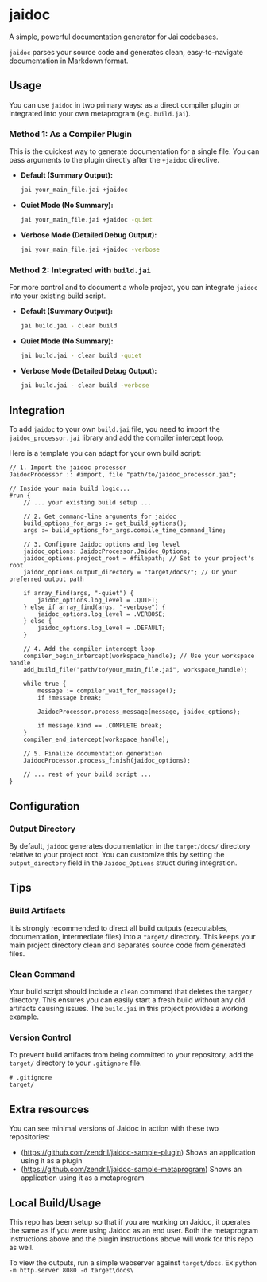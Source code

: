 # jaidoc

A simple, powerful documentation generator for Jai codebases.

`jaidoc` parses your source code and generates clean, easy-to-navigate documentation in Markdown format.

## Usage

You can use `jaidoc` in two primary ways: as a direct compiler plugin or integrated into your own metaprogram (e.g. `build.jai`).

### Method 1: As a Compiler Plugin

This is the quickest way to generate documentation for a single file. You can pass arguments to the plugin directly after the `+jaidoc` directive.

*   **Default (Summary Output):**
    ```bash
    jai your_main_file.jai +jaidoc
    ```

*   **Quiet Mode (No Summary):**
    ```bash
    jai your_main_file.jai +jaidoc -quiet
    ```

*   **Verbose Mode (Detailed Debug Output):**
    ```bash
    jai your_main_file.jai +jaidoc -verbose
    ```

### Method 2: Integrated with `build.jai`

For more control and to document a whole project, you can integrate `jaidoc` into your existing build script.

*   **Default (Summary Output):**
    ```bash
    jai build.jai - clean build
    ```

*   **Quiet Mode (No Summary):**
    ```bash
    jai build.jai - clean build -quiet
    ```

*   **Verbose Mode (Detailed Debug Output):**
    ```bash
    jai build.jai - clean build -verbose
    ```

## Integration

To add `jaidoc` to your own `build.jai` file, you need to import the `jaidoc_processor.jai` library and add the compiler intercept loop. 

Here is a template you can adapt for your own build script:

```jai
// 1. Import the jaidoc processor
JaidocProcessor :: #import, file "path/to/jaidoc_processor.jai";

// Inside your main build logic...
#run {
    // ... your existing build setup ...

    // 2. Get command-line arguments for jaidoc
    build_options_for_args := get_build_options();
    args := build_options_for_args.compile_time_command_line;

    // 3. Configure Jaidoc options and log level
    jaidoc_options: JaidocProcessor.Jaidoc_Options;
    jaidoc_options.project_root = #filepath; // Set to your project's root
    jaidoc_options.output_directory = "target/docs/"; // Or your preferred output path

    if array_find(args, "-quiet") {
        jaidoc_options.log_level = .QUIET;
    } else if array_find(args, "-verbose") {
        jaidoc_options.log_level = .VERBOSE;
    } else {
        jaidoc_options.log_level = .DEFAULT;
    }

    // 4. Add the compiler intercept loop
    compiler_begin_intercept(workspace_handle); // Use your workspace handle
    add_build_file("path/to/your_main_file.jai", workspace_handle);
    
    while true {
        message := compiler_wait_for_message();
        if !message break;

        JaidocProcessor.process_message(message, jaidoc_options);

        if message.kind == .COMPLETE break;
    }
    compiler_end_intercept(workspace_handle);

    // 5. Finalize documentation generation
    JaidocProcessor.process_finish(jaidoc_options);

    // ... rest of your build script ...
}
```

## Configuration

### Output Directory

By default, `jaidoc` generates documentation in the `target/docs/` directory relative to your project root. You can customize this by setting the `output_directory` field in the `Jaidoc_Options` struct during integration.

## Tips

### Build Artifacts

It is strongly recommended to direct all build outputs (executables, documentation, intermediate files) into a `target/` directory. This keeps your main project directory clean and separates source code from generated files.

### Clean Command

Your build script should include a `clean` command that deletes the `target/` directory. This ensures you can easily start a fresh build without any old artifacts causing issues. The `build.jai` in this project provides a working example.

### Version Control

To prevent build artifacts from being committed to your repository, add the `target/` directory to your `.gitignore` file.

```
# .gitignore
target/
```

## Extra resources

You can see minimal versions of Jaidoc in action with these two repositories:

- (https://github.com/zendril/jaidoc-sample-plugin)
    Shows an application using it as a plugin
- (https://github.com/zendril/jaidoc-sample-metaprogram)
    Shows an application using it as a metaprogram

## Local Build/Usage

This repo has been setup so that if you are working on Jaidoc, it operates the same as if you were using Jaidoc as an end user. 
Both the metaprogram instructions above and the plugin instructions above will work for this repo as well.

To view the outputs, run a simple webserver against `target/docs`.
Ex:`python -m http.server 8080 -d target\docs\`